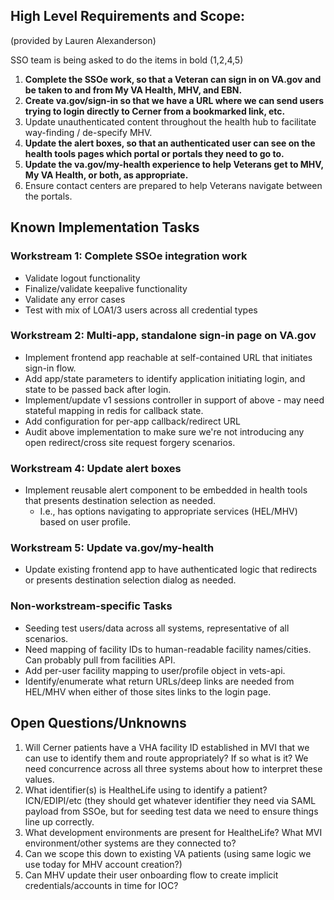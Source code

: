 ## High Level Requirements and Scope:
(provided by Lauren Alexanderson)

SSO team is being asked to do the items in bold (1,2,4,5)
1. **Complete the SSOe work, so that a Veteran can sign in on VA.gov and be taken to and from My VA Health, MHV, and EBN.**
2. **Create va.gov/sign-in so that we have a URL where we can send users trying to login directly to Cerner from a bookmarked link, etc.**
3. Update unauthenticated content throughout the health hub to facilitate way-finding / de-specify MHV.
4. **Update the alert boxes, so that an authenticated user can see on the health tools pages which portal or portals they need to go to.**
5. **Update the va.gov/my-health experience to help Veterans get to MHV, My VA Health, or both, as appropriate.**
6. Ensure contact centers are prepared to help Veterans navigate between the portals.

## Known Implementation Tasks
### Workstream 1: Complete SSOe integration work
- Validate logout functionality
- Finalize/validate keepalive functionality
- Validate any error cases
- Test with mix of LOA1/3 users across all credential types

### Workstream 2: Multi-app, standalone sign-in page on VA.gov
- Implement frontend app reachable at self-contained URL that initiates sign-in flow.
- Add app/state parameters to identify application initiating login, and state to be passed back after login.
- Implement/update v1 sessions controller in support of above - may need stateful mapping in redis for callback state.
- Add configuration for per-app callback/redirect URL
- Audit above implementation to make sure we're not introducing any open redirect/cross site request forgery scenarios.

### Workstream 4: Update alert boxes
- Implement reusable alert component to be embedded in health tools that presents destination selection as needed.
  - I.e., has options navigating to appropriate services (HEL/MHV) based on user profile.

### Workstream 5: Update va.gov/my-health
- Update existing frontend app to have authenticated logic that redirects or presents destination selection dialog as needed.

### Non-workstream-specific Tasks
- Seeding test users/data across all systems, representative of all scenarios.
- Need mapping of facility IDs to human-readable facility names/cities. Can probably pull from facilities API. 
- Add per-user facility mapping to user/profile object in vets-api.
- Identify/enumerate what return URLs/deep links are needed from HEL/MHV when either of  those sites links to the login page.

## Open Questions/Unknowns
1. Will Cerner patients have a VHA facility ID established in MVI that we can use to identify them and route appropriately? If so what is it? We need concurrence across all three systems about how to interpret these values.
2. What identifier(s) is HealtheLife using to identify a patient? ICN/EDIPI/etc (they should get whatever identifier they need via SAML payload from SSOe, but for seeding test data we need to ensure things line up correctly.
3. What development environments are present for HealtheLife? What MVI environment/other systems are they connected to?
4. Can we scope this down to existing VA patients (using same logic we use today for MHV account creation?) 
5. Can MHV update their user onboarding flow to create implicit credentials/accounts in time for IOC?
